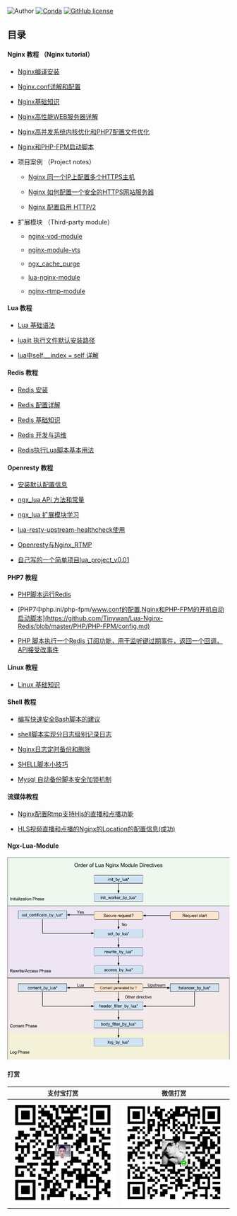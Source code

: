 ![Author](https://img.shields.io/badge/Author-Tinywan-green.svg)
[![Conda](https://img.shields.io/conda/pn/conda-forge/python.svg)]()
[![GitHub license](https://img.shields.io/github/license/Tinywan/tinywan-react-app.svg)](https://github.com/Tinywan/tinywan-react-app/blob/master/LICENSE)
## <a name="index"/>目录

####  Nginx 教程 （Nginx tutorial） 

* [Nginx编译安装](/Nginx/nginx-install.md)

* [Nginx.conf详解和配置](/Nginx/nginx-base-config.md)

* [Nginx基础知识](/Nginx/nginx-basic.md)

* [Nginx高性能WEB服务器详解](/Nginx/nginx-high-basic.md) 

* [Nginx高并发系统内核优化和PHP7配置文件优化](/Nginx/nginx-parameter-config.md)

* [Nginx和PHP-FPM启动脚本](/Nginx/nginx-start-script.md)

* 项目案例 （Project notes）

    * [Nginx 同一个IP上配置多个HTTPS主机](/Nginx/more-domain-config.md)
    
    * [Nginx 如何配置一个安全的HTTPS网站服务器](http://www.cnblogs.com/tinywan/p/7542629.html)
    
    * [Nginx 配置启用 HTTP/2](http://www.cnblogs.com/tinywan/p/7860774.html)
    
* 扩展模块 （Third-party module）

    * [nginx-vod-module](http://www.cnblogs.com/tinywan/p/7879559.html)    
    
    * [nginx-module-vts](http://www.cnblogs.com/tinywan/p/7872366.html)   
     
    * [ngx_cache_purge](https://github.com/Tinywan/Lua-Nginx-Redis/blob/master/Nginx/Nginx-Web/Nginx-8-proxy_cache.md)   
     
    * [lua-nginx-module](http://www.cnblogs.com/tinywan/p/6538006.html)    
    
    * [nginx-rtmp-module](http://www.cnblogs.com/tinywan/p/6639360.html)    
    
####  Lua 教程    

* [Lua 基础语法](https://github.com/Tinywan/Lua-Nginx-Redis/blob/master/Lua-Script/lua-basic.md)

* [luajit 执行文件默认安装路径](#Nginx_base_knowledge) 

* [lua中self.__index = self 详解](https://github.com/Tinywan/Lua-Nginx-Redis/blob/master/Lua-Script/oop/self__index.md)   
   
####  Redis 教程    

* [Redis 安装](https://github.com/Tinywan/Lua-Nginx-Redis/blob/master/Redis/redis-install.md) 

* [Redis 配置详解](https://github.com/Tinywan/Lua-Nginx-Redis/blob/master/Redis/redis-config.md) 

* [Redis 基础知识](#Redis_base_knowledge) 

* [Redis 开发与运维](#Redis-DevOps)

* [Redis执行Lua脚本基本用法](https://github.com/Tinywan/Lua-Nginx-Redis/blob/master/Redis/redis-lua.md)    

####  Openresty 教程

+   [安装默认配置信息](https://github.com/Tinywan/Lua-Nginx-Redis/blob/master/Openresty/openresty-basic.md)
 
+   [ngx_lua APi 方法和常量](https://github.com/Tinywan/Lua-Nginx-Redis/blob/master/Openresty/openresty-api.md) 

+   [ngx_lua 扩展模块学习](https://github.com/Tinywan/Lua-Nginx-Redis/blob/master/Openresty/openresty-resty-module.md) 

+   [lua-resty-upstream-healthcheck使用](https://github.com/Tinywan/Lua-Nginx-Redis/blob/master/Openresty/lua-resty-upstream-healthcheck.md) 

+   [Openresty与Nginx_RTMP](https://github.com/Tinywan/Lua-Nginx-Redis/blob/master/Openresty/openresty-rtmp.md) 

+   [自己写的一个简单项目lua_project_v0.01](https://github.com/Tinywan/lua_project_v0.01) 

####  PHP7 教程

+   [PHP脚本运行Redis](#PHP_Run_Redis)

+   [PHP7中php.ini/php-fpm/www.conf的配置,Nginx和PHP-FPM的开机自动启动脚本](https://github.com/Tinywan/Lua-Nginx-Redis/blob/master/PHP/PHP-FPM/config.md)  

+   [PHP 脚本执行一个Redis 订阅功能，用于监听键过期事件，返回一个回调，API接受改事件](https://github.com/Tinywan/Lua-Nginx-Redis/blob/master/Redis-PHP/Php-Run-Redis-psubscribe/nohupRedisNotify.php)
     
####  Linux 教程

+   [Linux 基础知识](https://github.com/Tinywan/Lua-Nginx-Redis/blob/master/Linux/linux-basic.md)    

####  Shell 教程    

+   [编写快速安全Bash脚本的建议](https://github.com/Tinywan/Lua-Nginx-Redis/blob/master/Shell/write-shell-suggestions.md) 

+   [shell脚本实现分日志级别记录日志](https://github.com/Tinywan/Lua-Nginx-Redis/blob/master/Nginx-Rtmp/Shell_Log.sh)   

+   [Nginx日志定时备份和删除](https://github.com/Tinywan/Lua-Nginx-Redis/blob/master/Nginx-Rtmp/Shell_Nginx_Log_cut.sh)   

+   [SHELL脚本小技巧](https://github.com/Tinywan/Lua-Nginx-Redis/blob/master/Nginx-Rtmp/Shell_script.md)   

+   [Mysql 自动备份脚本安全加锁机制](https://github.com/Tinywan/Lua-Nginx-Redis/blob/master/Nginx-Rtmp/backup_mysql.sh)  
 
####  流媒体教程         

+ [Nginx配置Rtmp支持Hls的直播和点播功能](https://github.com/Tinywan/Lua-Nginx-Redis/blob/master/Nginx-Rtmp/HLS-live-vod.md)

+ [HLS视频直播和点播的Nginx的Location的配置信息(成功)](https://github.com/Tinywan/Lua-Nginx-Redis/blob/master/Nginx-Rtmp/HLS-live-vod-locatiuon-config.md)     

#### Ngx-Lua-Module

![Markdown](/Images/Nginx-Phase.png)

#### 打赏

|支付宝打赏|微信打赏|
|:----:|:----:|
|![image2](/Images/alipay.png)|![image1](/Images/wechat.png)|
